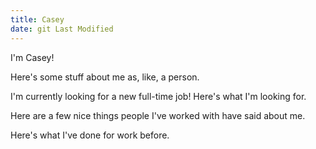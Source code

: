 ```yaml
---
title: Casey
date: git Last Modified
---
```


I'm Casey!

Here's some stuff about me as, like, a person.

I'm currently looking for a new full-time job! Here's what I'm looking for.

Here are a few nice things people I've worked with have said about me.

Here's what I've done for work before.

